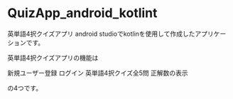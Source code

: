 # QuizApp_android_kotlint
英単語4択クイズアプリ
android studioでkotlinを使用して作成したアプリケーションです。

英単語4択クイズアプリの機能は

新規ユーザー登録
ログイン
英単語4択クイズ全5問
正解数の表示

の4つです。
